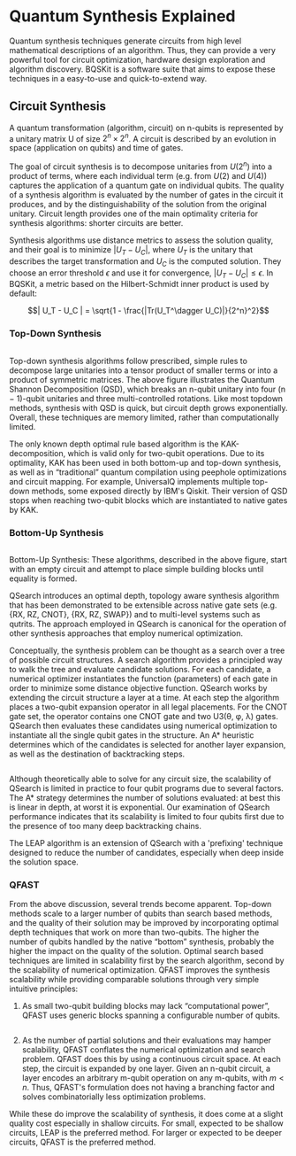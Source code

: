 # Quantum Synthesis Explained


Quantum synthesis techniques generate circuits from high
level mathematical descriptions of an algorithm. Thus, they
can provide a very powerful tool for circuit optimization,
hardware design exploration and algorithm discovery. BQSKit is
a software suite that aims to expose these techniques in a
easy-to-use and quick-to-extend way.

## Circuit Synthesis

A quantum transformation (algorithm, circuit) on n-qubits
is represented by a unitary matrix U of size $2^n \times 2^n$.
A circuit is described by an evolution in space (application on qubits)
and time of gates.

The goal of circuit synthesis is to decompose unitaries from $U(2^n)$
into a product of terms, where each individual term (e.g. from $U(2)$
and $U(4)$) captures the application of a quantum gate on individual
qubits. The quality of a synthesis algorithm is evaluated by the number
of gates in the circuit it produces, and by the distinguishability of
the solution from the original unitary. Circuit length provides one of the
main optimality criteria for synthesis algorithms: shorter circuits are
better.

Synthesis algorithms use distance metrics to assess the
solution quality, and their goal is to minimize $|U_T - U_C|$,
where $U_T$ is the unitary that describes the target transformation
and $U_C$ is the computed solution. They choose an error
threshold $\epsilon$ and use it for convergence,
$|U_T - U_C| \le \epsilon$. In BQSKit, a metric based on
the Hilbert-Schmidt inner product is used by default:

$$| U_T - U_C | = \sqrt{1 - \frac{|Tr(U_T^\dagger U_C)|}{2^n}^2}$$

### Top-Down Synthesis

```{image} ../images/topdown.png
```

Top-down synthesis algorithms follow prescribed,
simple rules to decompose large unitaries into a tensor product
of smaller terms or into a product of symmetric matrices.
The above figure illustrates the Quantum Shannon Decomposition (QSD),
which breaks an n-qubit unitary into four (n − 1)-qubit
unitaries and three multi-controlled rotations.
Like most topdown methods, synthesis with QSD is quick, but circuit depth
grows exponentially. Overall, these techniques are memory
limited, rather than computationally limited.

The only known depth optimal rule based algorithm is the
KAK-decomposition, which is valid only for two-qubit
operations. Due to its optimality, KAK has been used in both
bottom-up and top-down synthesis, as well as in “traditional”
quantum compilation using peephole optimizations and circuit
mapping. For example, UniversalQ implements multiple
top-down methods, some exposed directly by IBM's Qiskit.
Their version of QSD stops when reaching two-qubit blocks
which are instantiated to native gates by KAK.

### Bottom-Up Synthesis

```{image} ../images/bottomup.png
```

Bottom-Up Synthesis: These algorithms, described in the above figure,
start with an empty circuit and attempt to place simple building
blocks until equality is formed.

QSearch introduces an optimal depth, topology aware
synthesis algorithm that has been demonstrated to be
extensible across native gate sets (e.g. {RX, RZ, CNOT},
{RX, RZ, SWAP}) and to multi-level systems such as
qutrits. The approach employed in QSearch is canonical for the
operation of other synthesis approaches that employ numerical
optimization.

Conceptually, the synthesis problem can be thought as a
search over a tree of possible circuit structures. A search
algorithm provides a principled way to walk the tree and
evaluate candidate solutions. For each candidate, a numerical
optimizer instantiates the function (parameters) of each gate
in order to minimize some distance objective function.
QSearch works by extending the circuit structure a layer
at a time. At each step the algorithm places a two-qubit
expansion operator in all legal placements. For the CNOT gate
set, the operator contains one CNOT gate and two U3(θ, φ, λ)
gates. QSearch then evaluates these candidates using numerical
optimization to instantiate all the single qubit gates in the
structure. An A* heuristic determines which of the
candidates is selected for another layer expansion, as well as
the destination of backtracking steps.

```{image} ../images/qsearchtree.png
```

Although theoretically able to solve for any circuit size,
the scalability of QSearch is limited in practice to four qubit
programs due to several factors. The A* strategy determines
the number of solutions evaluated: at best this is linear in
depth, at worst it is exponential. Our examination of QSearch
performance indicates that its scalability is limited to four
qubits first due to the presence of too many deep backtracking
chains.

The LEAP algorithm is an extension of QSearch with a 'prefixing'
technique designed to reduce the number of candidates, especially when
deep inside the solution space.

### QFAST

From the above discussion, several trends
become apparent. Top-down methods scale to a larger number
of qubits than search based methods, and the quality of their
solution may be improved by incorporating optimal depth
techniques that work on more than two-qubits. The higher the
number of qubits handled by the native “bottom” synthesis,
probably the higher the impact on the quality of the solution.
Optimal search based techniques are limited in scalability first
by the search algorithm, second by the scalability of numerical optimization.
QFAST improves the synthesis scalability
while providing comparable solutions through very simple intuitive
principles:

1) As small two-qubit building blocks may lack “computational power”,
QFAST uses generic blocks spanning a configurable number of qubits.

```{image} ../images/qfasttree.png
```

2) As the number of partial solutions and their evaluations
may hamper scalability, QFAST conflates the numerical optimization
and search problem. QFAST does this by using a continuous circuit space.
At each step, the circuit is expanded by one layer. Given an n-qubit
circuit, a layer encodes an arbitrary m-qubit operation on any m-qubits,
with $m < n$. Thus, QFAST's formulation does not
having a branching factor and solves combinatorially
less optimization problems.

While these do improve the scalability of synthesis, it does come at a
slight quality cost especially in shallow circuits.
For small, expected to be shallow circuits, LEAP is the preferred method.
For larger or expected to be deeper circuits, QFAST is the preferred method.

